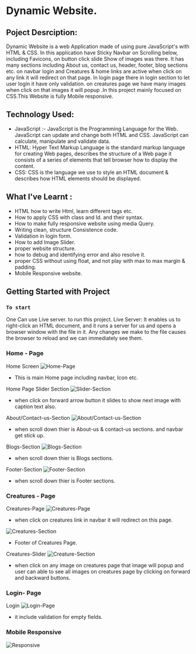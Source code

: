# Dynamic Website.

## Poject Desrciption:

Dynamic Website is a web Application  made of using pure JavaScript's  with HTML & CSS. In this application have Sticky Navbar on Scrolling below, including Favicons, on button click slide Show of images was there. It has many sections including About us, contact us, header, footer, blog sections etc. on navbar login and Creatures & home links are active when click on any link it will redirect on that page. In login page there in login section to let user login it have only validation. on creatures page we have many images when click on that images it will popup .In this project mainly focused on CSS.This Website is fully Mobile responsive. 

## Technology Used:

- JavaScript :- JavaScript is the Programming Language for the Web. JavaScript can update and change both HTML and CSS. JavaScript can calculate, manipulate and validate data.
- HTML: Hyper Text Markup Language is the standard markup language for creating Web pages, describes the structure of a Web page it consists of a series of elements that tell browser how to display the content.
- CSS: CSS is the language we use to style an HTML document & describes how HTML elements should be displayed.

## What I've Learnt :
- HTML how to write Html, learn different tags etc.
- How to apply CSS with class and Id. and their syntax.
- How to make fully responsive website using media Query.
- Writing clean, structure Consistence code.
- Validation in login form.
- How to add Image Slider.
- proper website structure.
- how to debug and identifying error and also resolve it.
- proper CSS without using float, and not play with max to max margin & padding.
- Mobile Responsive website.


## Getting Started with Project

### `To start`

One Can use Live server. to run this project.
Live Server: It enables us to right-click an HTML document, and it runs a server for us and opens a browser window with the file in it. Any changes we make to the file causes the browser to reload and we can immediately see them. 

### Home - Page
Home Screen
![Home-Page](ReadmeImages/homepage.png)
- This is main Home page including navbar, Icon etc.

Home Page Slider Section
![Slider-Section](ReadmeImages/homeSlider.png)
- when click on forward arrow button it slides to show next image with caption text also.

About/Contact-us-Section
![About/Contact-us-Section](ReadmeImages/homeAboutContact.png)
- when scroll down thier is About-us & contact-us sections. and navbar get stick up.

Blogs-Section
![Blogs-Section](ReadmeImages/homeBlogs.png)
- when scroll down thier is Blogs sections.

Footer-Section
![Footer-Section](ReadmeImages/homeFooter.png)
- when scroll down thier is Footer sections.

### Creatures - Page
Creatures-Page 
![Creatures-Page](ReadmeImages/creatures.png)
- when click on creatures link in navbar it will redirect on this page.

![Creatures-Section](ReadmeImages/creaturesBelow.png)
- Footer of Creatures Page.

Creatures-Slider
![Creature-Section](ReadmeImages/creatureSlider.png)
- when click on any image on creatures page that image will popup and user can able to see all images on creatures page by clicking on forward and backward buttons.

### Login- Page
Login
![Login-Page](ReadmeImages/login.png) 
- it include validation for empty fields.

### Mobile Responsive
![Responsive](ReadmeImages/mobileResponsive.png)



